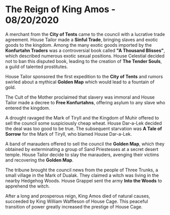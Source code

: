 # The Reign of King Amos - 08/20/2020

A merchant from the **City of Tents** came to the council with a lucrative trade agreement. House Tailor made a **Sinful Trade**, bringing slaves and exotic goods to the kingdom. Among the many exotic goods imported by the **Konfurtahn Traders** was a controversial book called **"A Thousand Blisses"**, which described numerous exotic sexual positions. House Celestial decided not to ban this disputed book, leading to the creation of **The Tender Souls**, a guild of talented prostitutes.

House Tailor sponsored the first expedition to the **City of Tents** and rumors swirled about a mythical **Golden Map** which would lead to a fountain of gold.

The Cult of the Mother proclaimed that slavery was immoral and House Tailor made a decree to **Free Konfurtahns**, offering asylum to any slave who entered the kingdom.

A drought ravaged the Mark of Tiryll and the Kingdom of Muhir offered to sell the council some suspiciously cheap wheat. House Dar-a-Lek decided the deal was too good to be true. The subsequent starvation was **A Tale of Sorrow** for the Mark of Tiryll, who blamed House Dar-a-Lek.

A band of marauders offered to sell the council the **Golden Map**, which they obtained by exterminating a group of Sand Priestesses at a secret desert temple. House Tailor decide to slay the marauders, avenging their victims and recovering the **Golden Map**.

The tribune brought the council news from the people of Three Trunks, a small village in the Mark of Dualak. They claimed a witch was living in the nearby Hedgehog Woods. House Grappel sent the army **Into the Woods** to apprehend the witch.

After a long and prosperous reign, King Amos died of natural causes, succeeded by King William Waffleson of House Cage. This peaceful transition of power greatly increased the prestige of House Cage.
